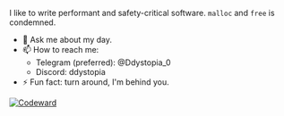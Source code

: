 I like to write performant and safety-critical software. `malloc`  and `free` is condemned.

- 💬 Ask me about my day.
- 📫 How to reach me:
  - Telegram (preferred): @Ddystopia_0
  - Discord: ddystopia
- ⚡ Fun fact: turn around, I'm behind you.

<!--
[![wtlgo's github stats](https://github-readme-stats.vercel.app/api?username=Ddystopia&count_private=true&show_icons=true&theme=dracula)](https://github.com/anuraghazra/github-readme-stats)-->

[![Codeward](https://www.codewars.com/users/Ddystopia/badges/large)](https://www.codewars.com/users/Ddystopia)
<!--
[![Anurag's github stats](https://github-readme-stats.vercel.app/api?theme=cobalt&username=Ddystopia&count_private=truei&show_icons=false)](https://github.com/anuraghazra/github-readme-stats)
-->
<!--
[![Top Langs](https://github-readme-stats.vercel.app/api/top-langs/?username=anuraghazra)](https://github.com/anuraghazra/github-readme-stats)
-->
